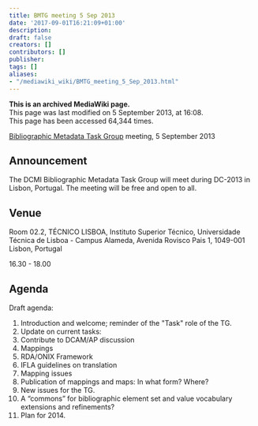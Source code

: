 ```yaml
---
title: BMTG meeting 5 Sep 2013
date: '2017-09-01T16:21:09+01:00'
description: 
draft: false
creators: []
contributors: []
publisher: 
tags: []
aliases:
- "/mediawiki_wiki/BMTG_meeting_5_Sep_2013.html"
---
```


 **This is an archived MediaWiki page.**  
This page was last modified on 5 September 2013, at 16:08.  
This page has been accessed 64,344 times.

[Bibliographic Metadata Task Group](/mediawiki_wiki/Bibliographic_Metadata_Task_Group.md) meeting, 5 September 2013

## Announcement 

The DCMI Bibliographic Metadata Task Group will meet during DC-2013 in Lisbon, Portugal. The meeting will be free and open to all.

## Venue 

Room 02.2, TÉCNICO LISBOA, Instituto Superior Técnico, Universidade Técnica de Lisboa - Campus Alameda, Avenida Rovisco Pais 1, 1049-001 Lisbon, Portugal

16.30 - 18.00

## Agenda 

Draft agenda:

1. Introduction and welcome; reminder of the "Task" role of the TG.
2. Update on current tasks:
  1. Contribute to DCAM/AP discussion
  2. Mappings
  3. RDA/ONIX Framework
  4. IFLA guidelines on translation
3. Mapping issues
  1. Publication of mappings and maps: In what form? Where?
4. New issues for the TG.
  1. A “commons” for bibliographic element set and value vocabulary extensions and refinements?
5. Plan for 2014.

